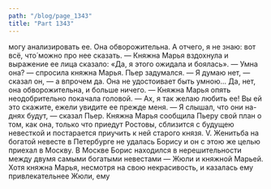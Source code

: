 ```yaml
---
path: "/blog/page_1343"
title: "Part 1343"
---
```


могу анализировать ее. Она обворожительна. А отчего, я не знаю: вот всё, что́ можно про нее сказать. — Княжна Марья вздохнула и выражение ее лица сказало: «Да, я этого ожидала и боялась».
— Умна она? — спросила княжна Марья. Пьер задумался.
— Я думаю нет, — сказал он, — а впрочем да. Она не удостоивает быть умною... Да, нет, она обворожительна, и больше ничего. — Княжна Марья опять неодобрительно покачала головой.
— Ах, я так желаю любить ее! Вы ей это скажите, ежели увидите ее прежде меня.
— Я слышал, что они на-днях будут, — сказал Пьер.
Княжна Марья сообщила Пьеру свой план о том, как она, только что приедут Ростовы, сблизится с будущею невесткой и постарается приучить к ней старого князя.
V.
Женитьба на богатой невесте в Петербурге не удалась Борису и он с этою же целью приехал в Москву. В Москве Борис находился в нерешительности между двумя самыми богатыми невестами — Жюли и княжной Марьей. Хотя княжна Марья, несмотря на свою некрасивость, и казалась ему привлекательнее Жюли, ему 
